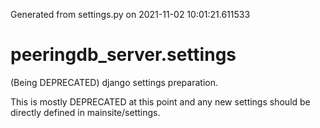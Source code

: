 Generated from settings.py on 2021-11-02 10:01:21.611533

# peeringdb_server.settings

(Being DEPRECATED) django settings preparation.

This is mostly DEPRECATED at this point and any new settings should be directly
defined in mainsite/settings.
